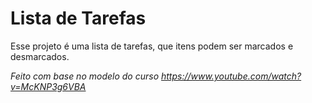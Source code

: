 # Lista de Tarefas

<p>Esse projeto é uma lista de tarefas, que itens podem ser marcados e desmarcados.</p>
<p><i>Feito com base no modelo do curso <a href="https://www.youtube.com/watch?v=McKNP3g6VBA">https://www.youtube.com/watch?v=McKNP3g6VBA</a></i></p>
